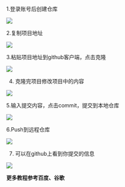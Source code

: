 1.登录账号后创建仓库

![](http://p8rfe0ou0.bkt.clouddn.com//18-5-20/11632948.jpg)

2.复制项目地址



![](http://p8rfe0ou0.bkt.clouddn.com//18-5-20/60751282.jpg)

3.粘贴项目地址到github客户端，点击克隆

![](http://p8rfe0ou0.bkt.clouddn.com//18-5-20/88890041.jpg)



4. 克隆完项目修改项目中的内容

![](http://p8rfe0ou0.bkt.clouddn.com//18-5-20/63496626.jpg)



5.输入提交内容，点击commit，提交到本地仓库



![](http://p8rfe0ou0.bkt.clouddn.com//18-5-20/91497400.jpg)



6.Push到远程仓库

![](http://p8rfe0ou0.bkt.clouddn.com//18-5-20/83742718.jpg)



7. 可以在github上看到你提交的信息

![](http://p8rfe0ou0.bkt.clouddn.com//18-5-20/66343963.jpg)



**更多教程参考百度、谷歌**